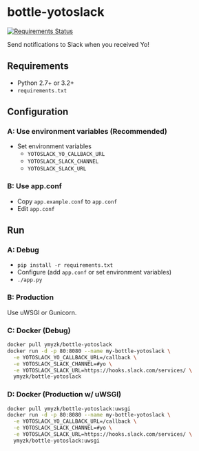 # bottle-yotoslack

[![Requirements Status](https://requires.io/github/ymyzk/bottle-yotoslack/requirements.svg?branch=master)](https://requires.io/github/ymyzk/bottle-yotoslack/requirements/?branch=master)

Send notifications to Slack when you received Yo!

## Requirements
* Python 2.7+ or 3.2+
* `requirements.txt`

## Configuration
### A: Use environment variables (Recommended)
* Set environment variables
  * `YOTOSLACK_YO_CALLBACK_URL`
  * `YOTOSLACK_SLACK_CHANNEL`
  * `YOTOSLACK_SLACK_URL`

### B: Use app.conf
* Copy `app.example.conf` to `app.conf`
* Edit `app.conf`

## Run
### A: Debug
* `pip install -r requirements.txt`
* Configure (add `app.conf` or set environment variables)
* `./app.py`

### B: Production
Use uWSGI or Gunicorn.

### C: Docker (Debug)
```bash
docker pull ymyzk/bottle-yotoslack
docker run -d -p 80:8080 --name my-bottle-yotoslack \
  -e YOTOSLACK_YO_CALLBACK_URL=/callback \
  -e YOTOSLACK_SLACK_CHANNEL=#yo \
  -e YOTOSLACK_SLACK_URL=https://hooks.slack.com/services/ \
  ymyzk/bottle-yotoslack
```

### D: Docker (Production w/ uWSGI)
```bash
docker pull ymyzk/bottle-yotoslack:uwsgi
docker run -d -p 80:8080 --name my-bottle-yotoslack \
  -e YOTOSLACK_YO_CALLBACK_URL=/callback \
  -e YOTOSLACK_SLACK_CHANNEL=#yo \
  -e YOTOSLACK_SLACK_URL=https://hooks.slack.com/services/ \
  ymyzk/bottle-yotoslack:uwsgi
```
